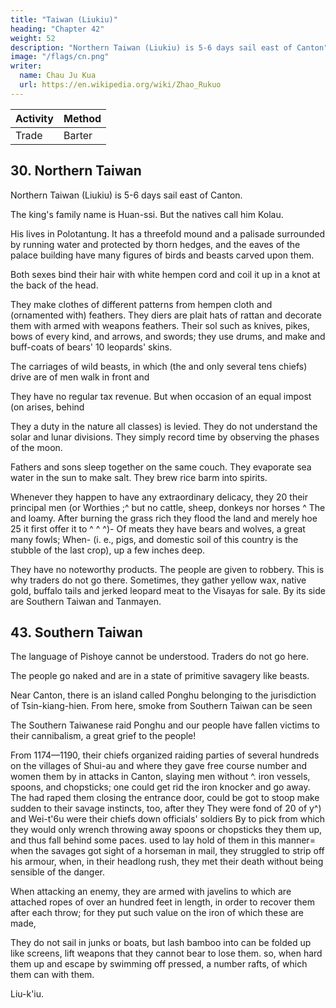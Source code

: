 ```yaml
---
title: "Taiwan (Liukiu)"
heading: "Chapter 42"
weight: 52
description: "Northern Taiwan (Liukiu) is 5-6 days sail east of Canton"
image: "/flags/cn.png"
writer:
  name: Chau Ju Kua
  url: https://en.wikipedia.org/wiki/Zhao_Rukuo
---
```



Activity | Method 
--- | ---
Trade | Barter


## 30. Northern Taiwan

Northern Taiwan (Liukiu) is 5-6 days sail east of Canton. 

The king's family name is Huan-ssi. But the natives call him Kolau. 

His lives in Polotantung. It has a threefold mound and a palisade surrounded by running water and protected by thorn hedges, and the eaves of the palace building have many figures of birds and beasts carved upon them.


Both sexes bind their hair with white hempen cord and coil it up in a knot at the back of the head. 

They make clothes of different patterns from hempen cloth and (ornamented with) feathers.
They
diers are
plait hats of rattan
and decorate them with
armed with weapons
feathers. Their sol
such as knives, pikes, bows
of every kind,
and arrows, and swords; they use drums, and make
and
buff-coats of bears'
10 leopards' skins.

The carriages of wild beasts,
in
which (the
and only several tens
chiefs) drive are
of
men walk in front and

They have no regular tax revenue. But when occasion
of
an equal impost (on
arises,
behind

They
a duty in the nature
all classes) is levied.
They do not understand the solar and lunar divisions. They simply record time by observing the phases of the moon.

Fathers and sons sleep together on the same couch. They evaporate sea water in the sun to make salt. They brew rice barm into spirits.

Whenever they happen to have any extraordinary delicacy, they 20 their principal
men
(or
Worthies
;^
but no
cattle, sheep,
donkeys nor horses ^ The
and loamy. After burning the grass
rich
they flood the land and merely hoe
25
it
first offer it to
^ ^ ^)-
Of meats they have bears and wolves, a great many
fowls;
When-
(i.
e.,
pigs,
and domestic
soil of this
country
is the stubble of the last crop),
up a few inches deep.


They have no noteworthy products. The people are given to robbery. This is why traders do not go there. Sometimes, they gather yellow wax, native gold, buffalo tails and jerked leopard meat to the Visayas for sale. By its side are Southern Taiwan and Tanmayen.



<!-- Notes.

the indications
There is no doubt that the country here called Liu-k'iu is Formosa,
used by the
was
Liu-k'iu
name
The
point.
this
on
conclusive
quite
furnished by our author are
all the islands from the coast of Fu-kien to Japan.
designate
century-to
sixteenth
the
Chinese-prior
1)
35
Our author has taken nearly textually all this
-from Sui-shu, 81,io-i3, which relates
paragraphs
chapter- with the exception of the two
(81,is») that in A. D. 605, a certain
states
It
617.
to
581
A.
D.
from
to the period extending
and some others, (reported or noted) that every spring and
Hervey
St.
Denis, Ethnographie,
I,
414.
last
skipper, called
Ho-man
(>fffl*
#),
when looking eastward one distinguished
40 autumn, when the sky was clear and there was no wind,
11*164
NORTHERN FOKMOSA.
somotMng resembling smoke or
1,42
know how many thousand U away
Kuan (;^ '^) to go to sea to seek for strange
mist, but they did not
In 607 the Emperor having ordered Chu
he took Ho-man with him and sailed
to Liu-k'iu.
A
expedition to Liu-k'iu, which, judging by the course
it
was.
places,
year or so afterwards the Chinese sent an
sailed, was the Formosan coast E. of the
it
Pescadores. This expedition captured and sacked the king's capital and carried
After this relations with this country came to an end. See
off
the population.
HerveySt. Denis, Ethnographie,
5
I,
422—424, and G. Schlegel, T'oung-pao, VI, 174 et seqq.
or Ko te'i- (^j) tou
2) Sui-shu, loc. cit., says the king was styled Eo-la-tou ("^^
^\
«it is not known, it remarks, whence (his family) comes, but it has r uled over the country for several
generations)). The people also called the ruler E'o-lau-yang ("pp -^ :^) and his consort 10
^)
To-pa-ch'a
(^^
means
headmen were called Niait-liau (j&
J ).
name of the king's residence, and which commonly
be understood here as meaning «a village)), in which sense our
jj^ ^k)' ^^^
The character tung
'*"'*'
('/|3) s^ft^r the
«ravine)), is clearly to
author uses the character (written
in his chapter on
|l||n|)
Hal-nan in speaking of the villages of
the aborigines. Sui-shu, 81,11" says of Liu-k'iu ceach villagehas
its'
own
little chief))
("^jS
;^
15
A-\ ^£)- Each tung comprised a certain number of hamlets (jpit), ruled by local headmen.
In modern Kuang-tung a tung ('^1^) is equivalent to a ta-hiang {'/^
* community of
^fP)'
villages, or parish, as a subdivision of a ssi, or township, which again is a subdivision of a terri-
tory in charge of a district magistrate. See Hirth,
China Review,
II.
1873, 158.
Sui-shu, 81,12*, remarks that the people have deep-set eyes and long noses,
somewhat 20
The men pull out their moustaches, the hair on their
temples and wherever it grows on their bodies. The women tattoo insects and snakes on their
hands. This last custom, we may add, is still observed in the Liu-k'iu islands; some of the natives
of Formosa tattoo their faces.
3)
like
the people of Western Asia (Hu).
presumably our author's interpretation of the unintelligible phrase in Sui-shu 25
«The prince rides a mu-shou (lit. 'wooden animal') C^P ^^ T^J ^^) and
«the princelings ride a loto (lit. 'a low table') carved to look like an animal ("yK ^P ^& i^H,
4)
This
which
(81,ii'')
is
says:
5) Sui-shu,
81,12* says:
the divisions of the seasons
reckon a year
6)
{^
«0f meats
(Q^
MM
(fi!*t)
«By looking
'^ff)-
at the
waxing and waning
of the
moon they reckon
Tliey await the drying-up of (certain) medicinal plants to 30
^ ^ M>-
^'^ ii^
they have bears,
etc.».
This
is
a quotation from Sui-shu
the products of Liu-k'iu. The addition of the word jou ameat))
is
(81,ia'')
giving
clearly an error on the part of
our author or the editor of his work.
7)
is
This reference to a regular trade existing between Formosa and the Philippine islands 35
Were it not that our author calls the Pescadores by the name of
extremely interesting.
P'6ng-hu, one would be disposed to think that he was referring to this latter group of islands,
which in the Yiian period were called San-sii. See Yiian-shi, 210,15.
On P'i-sho-y§, or Southern Formosa, see infra, p. 165. T'an-ma-yen, in Cantonese Tam-
may be Botol Tobago island off the S. coast of Formosa.
40
From the fact that our author takes practically all his information concerning Northern
8)
'
ba-gan,
Formosa from the Sui-shu, and from his remark that traders did not in his time visit that part
of the island, it seems fair to assume that intercourse was not kept up after the Chinese discovery
Imbault Huart, L'ile Formose, 4, who is of a contrary
Tuan-lin (Hervey St. Denis, Ethnographie, I, 42'1) says distinctly, that since 45
the time of the Sui there was no intercourse with Liu-k'iu. The Liu-k'iu-kuo-chI (3E^ 3Sfe
|i9
15,io''-ii* agrees with this. The first mission to China from Liu-k'iu proper was in the fifth
year of Hung-wu of the Ming (A. D. 1372).
of the island in A. D. 607. See however, C.
opinion, but -->


## 43. Southern Taiwan

The language of Pishoye cannot be understood. Traders do not go here. 

The people go naked and are in a state of primitive savagery like beasts.

Near Canton, there is an island called Ponghu belonging to the jurisdiction of Tsin-kiang-hien. From here, smoke from Southern Taiwan can be seen

The Southern Taiwanese raid Ponghu and our people have fallen victims to their cannibalism, a great grief to the people!

From 1174—1190, their chiefs organized raiding parties of several hundreds on the villages of Shui-au and  where they gave free course number and women
them by
in
attacks
in Canton,
slaying
men
without
^.
iron vessels, spoons, and chopsticks; one could get rid
the iron knocker and go away.
The
had raped them
closing the entrance door,
could be got to stoop
make sudden to their savage instincts,
too, after they
They were fond of
20 of
y^) and Wei-t'6u
were
their chiefs
down
officials' soldiers
By
to pick
from which they would only wrench
throwing away spoons or chopsticks they
them up, and thus
fall
behind some paces.
used to lay hold of them in this manner= when
the savages got sight of a horseman in mail, they struggled to strip off his armour, when, in their headlong rush, they met their death without being sensible of the danger.

When attacking an enemy, they are armed with javelins to which are attached ropes of over an hundred feet in length, in order to recover them
after each throw; for they put such value on the iron of which these are made,

They do not sail in junks or boats, but lash bamboo into can be folded up like screens,
lift weapons that they cannot bear to lose them.
so, when hard them up and escape by swimming
off pressed, a number
rafts, of which them can with them.

Liu-k'iu. 

<!-- 
In the preceding chapter our author says that P'i-sho-ye is beside
in
the
country
of the
could
be
seen
smoke
(P'6ng-hu)
Pescadores
now states, that from the

consequently
P'i-sho-ye,
cMu-fu. See Playfair,
it
1,43
was the south-western coast
and Towns, JVs 1087.
of Formosa. Tsin-kiang-hifin is Ts'uan-
Cities
Terrien de Lacouperie, China
before the Chinese, 127, was the first to identify the
P'i-sho-ye with the Visaya or Bisaya of the Philippines.
— 255,
of the Chinese to the Philippine Islands, 253
More recently B. Laufer,
greatly strengthened the evidence, previously based solely
however, thinks the text of Sung-shi, 491,1
— which
is
P'i-sho-ye, refers to only one raid on the China coast,
is
an abstract of our author's account of the
by a band of Visayans who had failed in a
this,
however,
wrong, for both our author and Sung-shi state that during the period A. D. 1174
these raids on the Fu-kien coast were of frequent occurrence.
The
— 1190
10
P'i-sho-ye were consequently
established along the south-western coast of Formosa
they were of Philippine origin. This belief further strengthened by the statement of our author
is
5
on phonetic coincidence. Laufer,
descent on the Formosan coast, and had been driven to attack that of China. In
he
in his Relations
has on aculture-historical considerations))
at that time, but
it
seems probable that
in the preceding chapter that the people of Liu-k'iu, the Formosans immediately to the north of
the P'i-sh5-ye, had regular trade relations with the Philippines (San-sii). It must be noted that- 15
the raiders
came
to
China on
not in boats as they would have done had they come directly
rafts,
from the Philippines.
Although phonetic coincidence
is
but poor evidence on which to base identifications, never-
still a branch of the Pepohuan Formosans called the
Taihoku plain and in the Kelung and Tamsui districts 20
of Formosa. The name resembles somewhat P'i-sho-y6. See J. W. Davidson, Island of Formosa,
581, C. Imbault Huart, op. cit, 256 et seqq., and R. Tor ii, Aboriginal Tribes of Eastern
theless
it is
interesting to note that there is
Pazehhe tribe
living scattered over the
Formosa (Hansel Zasshi, XII,
JV»
10), 48.
Wei-t'6u exists at the present day, it is situated on the spit of land to the east of and
opposite Quemoy island in Chang-chou Bay. It seems likely that these raids by the Formosans 25
continued for some time. In 1211, according to the Ts'uan-ch6u-fu-cM, the foreign traders
2)
residing in Ts'uan-ch6u petitioned the Throne to be allowed to put the city walls in thorough
repair with funds to be raised by subscription
made frequent
3)
also
Ma
Hervey
among themselves. The Japanese
pirates also
descents on the Fu-ki6n coast at this time.
Tuan-lin, WBn-hien-tung-k'au, 347,4, reproduces
St. Denis, Ethnographie, I, 425.
this chapter of
our author. See 30
 -->